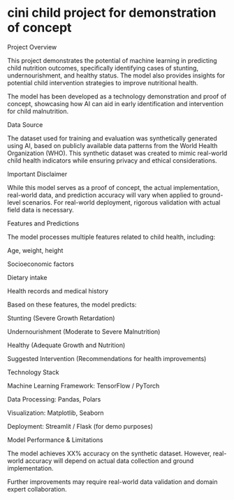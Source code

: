# cini child project for demonstration of concept

Project Overview

This project demonstrates the potential of machine learning in predicting child nutrition outcomes, specifically identifying cases of stunting, undernourishment, and healthy status. The model also provides insights for potential child intervention strategies to improve nutritional health.

The model has been developed as a technology demonstration and proof of concept, showcasing how AI can aid in early identification and intervention for child malnutrition.

Data Source

The dataset used for training and evaluation was synthetically generated using AI, based on publicly available data patterns from the World Health Organization (WHO). This synthetic dataset was created to mimic real-world child health indicators while ensuring privacy and ethical considerations.

Important Disclaimer

While this model serves as a proof of concept, the actual implementation, real-world data, and prediction accuracy will vary when applied to ground-level scenarios. For real-world deployment, rigorous validation with actual field data is necessary.

Features and Predictions

The model processes multiple features related to child health, including:

Age, weight, height

Socioeconomic factors

Dietary intake

Health records and medical history

Based on these features, the model predicts:

Stunting (Severe Growth Retardation)

Undernourishment (Moderate to Severe Malnutrition)

Healthy (Adequate Growth and Nutrition)

Suggested Intervention (Recommendations for health improvements)

Technology Stack

Machine Learning Framework: TensorFlow / PyTorch

Data Processing: Pandas, Polars

Visualization: Matplotlib, Seaborn

Deployment: Streamlit / Flask (for demo purposes)

Model Performance & Limitations

The model achieves XX% accuracy on the synthetic dataset. However, real-world accuracy will depend on actual data collection and ground implementation.

Further improvements may require real-world data validation and domain expert collaboration.
